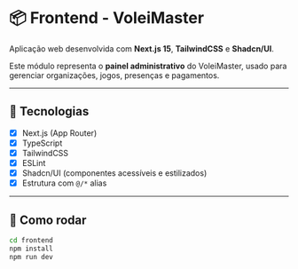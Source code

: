 # 📦 Frontend - VoleiMaster

Aplicação web desenvolvida com **Next.js 15**, **TailwindCSS** e **Shadcn/UI**.

Este módulo representa o **painel administrativo** do VoleiMaster, usado para gerenciar organizações, jogos, presenças e pagamentos.

---

## 🚀 Tecnologias

- [x] Next.js (App Router)
- [x] TypeScript
- [x] TailwindCSS
- [x] ESLint
- [x] Shadcn/UI (componentes acessíveis e estilizados)
- [x] Estrutura com `@/*` alias

---

## 🔧 Como rodar

```bash
cd frontend
npm install
npm run dev